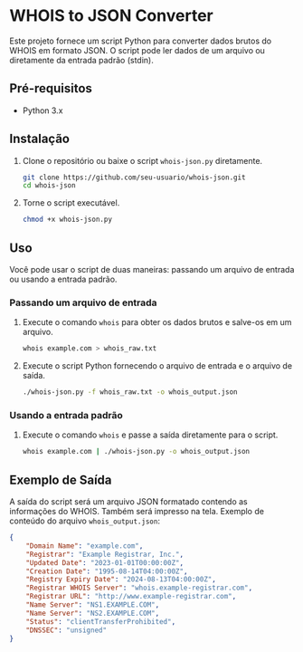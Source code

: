 # WHOIS to JSON Converter

Este projeto fornece um script Python para converter dados brutos do WHOIS em formato JSON. O script pode ler dados de um arquivo ou diretamente da entrada padrão (stdin).

## Pré-requisitos

- Python 3.x

## Instalação

1. Clone o repositório ou baixe o script `whois-json.py` diretamente.

    ```sh
    git clone https://github.com/seu-usuario/whois-json.git
    cd whois-json
    ```

2. Torne o script executável.

    ```sh
    chmod +x whois-json.py
    ```

## Uso

Você pode usar o script de duas maneiras: passando um arquivo de entrada ou usando a entrada padrão.

### Passando um arquivo de entrada

1. Execute o comando `whois` para obter os dados brutos e salve-os em um arquivo.

    ```sh
    whois example.com > whois_raw.txt
    ```

2. Execute o script Python fornecendo o arquivo de entrada e o arquivo de saída.

    ```sh
    ./whois-json.py -f whois_raw.txt -o whois_output.json
    ```

### Usando a entrada padrão

1. Execute o comando `whois` e passe a saída diretamente para o script.

    ```sh
    whois example.com | ./whois-json.py -o whois_output.json
    ```

## Exemplo de Saída

A saída do script será um arquivo JSON formatado contendo as informações do WHOIS. Também será impresso na tela. Exemplo de conteúdo do arquivo `whois_output.json`:

```json
{
    "Domain Name": "example.com",
    "Registrar": "Example Registrar, Inc.",
    "Updated Date": "2023-01-01T00:00:00Z",
    "Creation Date": "1995-08-14T04:00:00Z",
    "Registry Expiry Date": "2024-08-13T04:00:00Z",
    "Registrar WHOIS Server": "whois.example-registrar.com",
    "Registrar URL": "http://www.example-registrar.com",
    "Name Server": "NS1.EXAMPLE.COM",
    "Name Server": "NS2.EXAMPLE.COM",
    "Status": "clientTransferProhibited",
    "DNSSEC": "unsigned"
}
